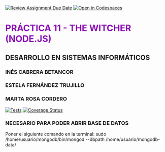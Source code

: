 [![Review Assignment Due Date](https://classroom.github.com/assets/deadline-readme-button-22041afd0340ce965d47ae6ef1cefeee28c7c493a6346c4f15d667ab976d596c.svg)](https://classroom.github.com/a/iigoPlD8)
[![Open in Codespaces](https://classroom.github.com/assets/launch-codespace-2972f46106e565e64193e422d61a12cf1da4916b45550586e14ef0a7c637dd04.svg)](https://classroom.github.com/open-in-codespaces?assignment_repo_id=19295153)

# <span style="color: #8b0fb6;">PRÁCTICA 11 - THE WITCHER (NODE.JS)</span>
## DESARROLLO EN SISTEMAS INFORMÁTICOS 
### INÉS CABRERA BETANCOR
### ESTELA FERNÁNDEZ TRUJILLO
### MARTA ROSA CORDERO

[![Tests](https://github.com/ULL-ESIT-INF-DSI-2425/prct11-witcher-api-groupi/actions/workflows/ci.yml/badge.svg)](https://github.com/ULL-ESIT-INF-DSI-2425/prct11-witcher-api-groupi/actions/workflows/ci.yml)
[![Coverage Status](https://coveralls.io/repos/github/ULL-ESIT-INF-DSI-2425/prct11-witcher-api-groupi/badge.svg?branch=main)](https://coveralls.io/github/ULL-ESIT-INF-DSI-2425/prct11-witcher-api-groupi?branch=main)

### NECESARIO PARA PODER ABRIR BASE DE DATOS
Poner el siguiente comando en la terminal:
sudo /home/usuario/mongodb/bin/mongod --dbpath /home/usuario/mongodb-data/
